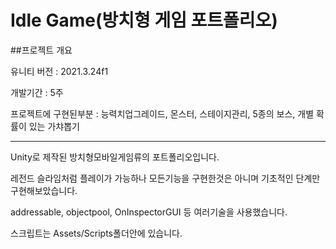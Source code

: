 # Idle Game(방치형 게임 포트폴리오)

##프로젝트 개요

유니티 버전 : 2021.3.24f1

개발기간 : 5주

프로젝트에 구현된부분 : 능력치업그레이드, 몬스터, 스테이지관리, 5종의 보스, 개별 확률이 있는 가챠뽑기

----------------------------------------------------
Unity로 제작된 방치형모바일게임류의 포트폴리오입니다.

레전드 슬라임처럼 플레이가 가능하나 모든기능을 구현한것은 아니며 기초적인 단계만 구현해보았습니다.

addressable, objectpool, OnInspectorGUI 등 여러기술을 사용했습니다.

스크립트는 Assets/Scripts폴더안에 있습니다.
